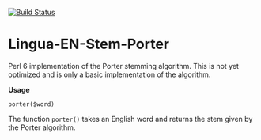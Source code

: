 [![Build Status](https://travis-ci.org/johnspurr/Lingua-EN-Stem-Porter.svg?branch=master)](https://travis-ci.org/johnspurr/Lingua-EN-Stem-Porter)

# Lingua-EN-Stem-Porter
Perl 6 implementation of the Porter stemming algorithm. This is not yet optimized and is only a basic implementation of the algorithm.

**Usage**

    porter($word)

The function `porter()` takes an English word and returns the stem given by the Porter algorithm.
